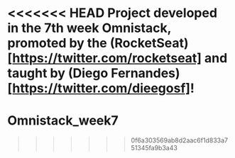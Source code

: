 <<<<<<< HEAD
Project developed in the 7th week Omnistack, promoted by the (RocketSeat)[https://twitter.com/rocketseat] and taught by (Diego Fernandes)[https://twitter.com/dieegosf]!
=======
# Omnistack_week7
>>>>>>> 0f6a303569ab8d2aac6f1d833a751345fa9b3a43
